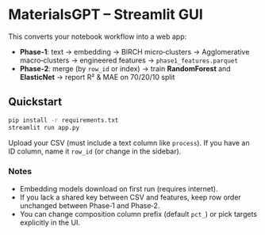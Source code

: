 
# MaterialsGPT – Streamlit GUI

This converts your notebook workflow into a web app:

- **Phase‑1**: text → embedding → BIRCH micro‑clusters → Agglomerative macro‑clusters → engineered features → `phase1_features.parquet`  
- **Phase‑2**: merge (by `row_id` or index) → train **RandomForest** and **ElasticNet** → report R² & MAE on 70/20/10 split

## Quickstart

```bash
pip install -r requirements.txt
streamlit run app.py
```

Upload your CSV (must include a text column like `process`). If you have an ID column, name it `row_id` (or change in the sidebar).

### Notes
- Embedding models download on first run (requires internet).
- If you lack a shared key between CSV and features, keep row order unchanged between Phase‑1 and Phase‑2.
- You can change composition column prefix (default `pct_`) or pick targets explicitly in the UI.
